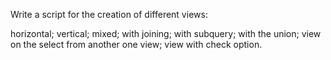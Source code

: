 Write a script for the creation of different views:

horizontal;
vertical;
mixed;
with joining;
with subquery;
with the union;
view on the select from another one view;
view with check option.